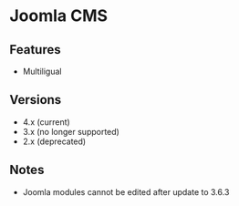 # Joomla CMS

## Features

- Multiligual

## Versions

- 4.x (current)
- 3.x (no longer supported)
- 2.x (deprecated)

## Notes

- Joomla modules cannot be edited after update to 3.6.3